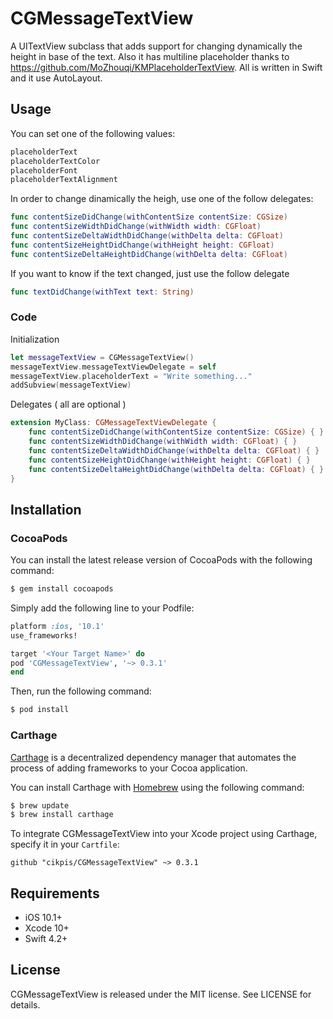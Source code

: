 # CGMessageTextView

A UITextView subclass that adds support for changing dynamically the height in base of the text.
Also it has multiline placeholder thanks to https://github.com/MoZhouqi/KMPlaceholderTextView.
All is written in Swift and it use AutoLayout.

## Usage

You can set one of the following values:
```swift
placeholderText
placeholderTextColor
placeholderFont
placeholderTextAlignment
```

In order to change dinamically the heigh, use one of the follow delegates:
```swift
func contentSizeDidChange(withContentSize contentSize: CGSize)
func contentSizeWidthDidChange(withWidth width: CGFloat)
func contentSizeDeltaWidthDidChange(withDelta delta: CGFloat)
func contentSizeHeightDidChange(withHeight height: CGFloat)
func contentSizeDeltaHeightDidChange(withDelta delta: CGFloat)
```

If you want to know if the text changed, just use the follow delegate
```swift
func textDidChange(withText text: String)
```

### Code

Initialization
```swift
let messageTextView = CGMessageTextView()
messageTextView.messageTextViewDelegate = self
messageTextView.placeholderText = "Write something..."
addSubview(messageTextView)
```

Delegates ( all are optional )
```swift
extension MyClass: CGMessageTextViewDelegate {
    func contentSizeDidChange(withContentSize contentSize: CGSize) { }
    func contentSizeWidthDidChange(withWidth width: CGFloat) { }
    func contentSizeDeltaWidthDidChange(withDelta delta: CGFloat) { }
    func contentSizeHeightDidChange(withHeight height: CGFloat) { }
    func contentSizeDeltaHeightDidChange(withDelta delta: CGFloat) { }
}
```

## Installation

### CocoaPods

You can install the latest release version of CocoaPods with the following command:

```bash
$ gem install cocoapods
```

Simply add the following line to your Podfile:

```ruby
platform :ios, '10.1'
use_frameworks!

target '<Your Target Name>' do
pod 'CGMessageTextView', '~> 0.3.1'
end
```

Then, run the following command:

```bash
$ pod install
```

### Carthage

[Carthage](https://github.com/Carthage/Carthage) is a decentralized dependency manager that automates the process of adding frameworks to your Cocoa application.

You can install Carthage with [Homebrew](http://brew.sh/) using the following command:

```bash
$ brew update
$ brew install carthage
```

To integrate CGMessageTextView into your Xcode project using Carthage, specify it in your `Cartfile`:

```ogdl
github "cikpis/CGMessageTextView" ~> 0.3.1
```

## Requirements

- iOS 10.1+
- Xcode 10+
- Swift 4.2+

## License

CGMessageTextView is released under the MIT license. See LICENSE for details.
